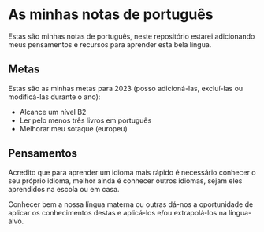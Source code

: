 # As minhas notas de português

Estas são minhas notas de português, neste repositório estarei adicionando meus pensamentos e recursos para aprender esta bela língua.

## Metas

Estas são as minhas metas para 2023 (posso adicioná-las, excluí-las ou modificá-las durante o ano):

- Alcance um nível B2
- Ler pelo menos três livros em português
- Melhorar meu sotaque (europeu)

## Pensamentos

Acredito que para aprender um idioma mais rápido é necessário conhecer o seu próprio idioma, melhor ainda é conhecer outros idiomas, sejam eles aprendidos na escola ou em casa.

Conhecer bem a nossa língua materna ou outras dá-nos a oportunidade de aplicar os conhecimentos destas e aplicá-los e/ou extrapolá-los na língua-alvo.
